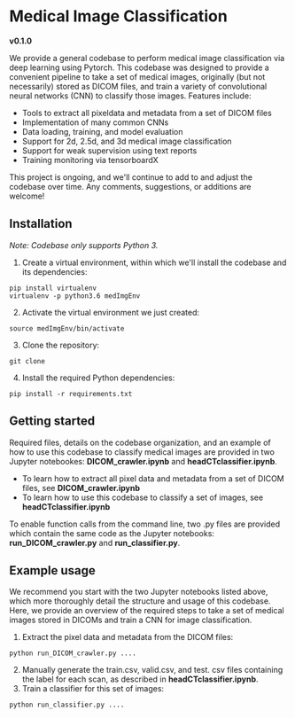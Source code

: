 # Medical Image Classification

**v0.1.0**

We provide a general codebase to perform medical image classification via deep learning using Pytorch. This codebase was designed to provide a convenient pipeline to take a set of medical images, originally (but not necessarily) stored as DICOM files, and train a variety of convolutional neural networks (CNN) to classify those images. Features include:
- Tools to extract all pixeldata and metadata from a set of DICOM files
- Implementation of many common CNNs
- Data loading, training, and model evaluation
- Support for 2d, 2.5d, and 3d medical image classification
- Support for weak supervision using text reports
- Training monitoring via tensorboardX

This project is ongoing, and we'll continue to add to and adjust the codebase over time. Any comments, suggestions, or additions are welcome! 

## Installation

*Note: Codebase only supports Python 3.*

1. Create a virtual environment, within which we'll install the codebase and its dependencies:
```
pip install virtualenv
virtualenv -p python3.6 medImgEnv
```

2. Activate the virtual environment we just created:
```
source medImgEnv/bin/activate
```

3. Clone the repository:
```
git clone 
```

4. Install the required Python dependencies: 
```
pip install -r requirements.txt
```

## Getting started
Required files, details on the codebase organization, and an example of how to use this codebase to classify medical images are provided in two Jupyter notebookes: __DICOM_crawler.ipynb__ and __headCTclassifier.ipynb__. 
- To learn how to extract all pixel data and metadata from a set of DICOM files, see __DICOM_crawler.ipynb__
- To learn how to use this codebase to classify a set of images, see __headCTclassifier.ipynb__

To enable function calls from the command line, two .py files are provided which contain the same code as the Jupyter notebooks: __run_DICOM_crawler.py__ and __run_classifier.py__.

## Example usage
We recommend you start with the two Jupyter notebooks listed above, which more thoroughly detail the structure and usage of this codebase. Here, we provide an overview of the required steps to take a set of medical images stored in DICOMs and train a CNN for image classification.

1. Extract the pixel data and metadata from the DICOM files:
```
python run_DICOM_crawler.py ....
```
2. Manually generate the train.csv, valid.csv, and test. csv files containing the label for each scan, as described in __headCTclassifier.ipynb__.
3. Train a classifier for this set of images:
```
python run_classifier.py ....
```
